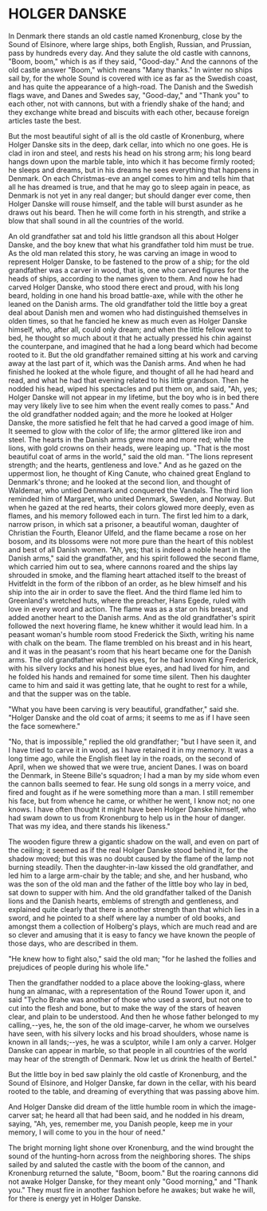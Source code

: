 # HOLGER DANSKE

In Denmark there stands an old castle named Kronenburg, close by
the Sound of Elsinore, where large ships, both English, Russian, and
Prussian, pass by hundreds every day. And they salute the old castle
with cannons, "Boom, boom," which is as if they said, "Good-day."
And the cannons of the old castle answer "Boom," which means "Many
thanks." In winter no ships sail by, for the whole Sound is covered
with ice as far as the Swedish coast, and has quite the appearance
of a high-road. The Danish and the Swedish flags wave, and Danes and
Swedes say, "Good-day," and "Thank you" to each other, not with
cannons, but with a friendly shake of the hand; and they exchange
white bread and biscuits with each other, because foreign articles
taste the best.

But the most beautiful sight of all is the old castle of
Kronenburg, where Holger Danske sits in the deep, dark cellar, into
which no one goes. He is clad in iron and steel, and rests his head on
his strong arm; his long beard hangs down upon the marble table,
into which it has become firmly rooted; he sleeps and dreams, but in
his dreams he sees everything that happens in Denmark. On each
Christmas-eve an angel comes to him and tells him that all he has
dreamed is true, and that he may go to sleep again in peace, as
Denmark is not yet in any real danger; but should danger ever come,
then Holger Danske will rouse himself, and the table will burst
asunder as he draws out his beard. Then he will come forth in his
strength, and strike a blow that shall sound in all the countries of
the world.

An old grandfather sat and told his little grandson all this about
Holger Danske, and the boy knew that what his grandfather told him
must be true. As the old man related this story, he was carving an
image in wood to represent Holger Danske, to be fastened to the prow
of a ship; for the old grandfather was a carver in wood, that is,
one who carved figures for the heads of ships, according to the
names given to them. And now he had carved Holger Danske, who stood
there erect and proud, with his long beard, holding in one hand his
broad battle-axe, while with the other he leaned on the Danish arms.
The old grandfather told the little boy a great deal about Danish
men and women who had distinguished themselves in olden times, so that
he fancied he knew as much even as Holger Danske himself, who, after
all, could only dream; and when the little fellow went to bed, he
thought so much about it that he actually pressed his chin against the
counterpane, and imagined that he had a long beard which had become
rooted to it. But the old grandfather remained sitting at his work and
carving away at the last part of it, which was the Danish arms. And
when he had finished he looked at the whole figure, and thought of all
he had heard and read, and what he had that evening related to his
little grandson. Then he nodded his head, wiped his spectacles and put
them on, and said, "Ah, yes; Holger Danske will not appear in my
lifetime, but the boy who is in bed there may very likely live to
see him when the event really comes to pass." And the old
grandfather nodded again; and the more he looked at Holger Danske, the
more satisfied he felt that he had carved a good image of him. It
seemed to glow with the color of life; the armor glittered like iron
and steel. The hearts in the Danish arms grew more and more red; while
the lions, with gold crowns on their heads, were leaping up. "That
is the most beautiful coat of arms in the world," said the old man.
"The lions represent strength; and the hearts, gentleness and love."
And as he gazed on the uppermost lion, he thought of King Canute,
who chained great England to Denmark's throne; and he looked at the
second lion, and thought of Waldemar, who untied Denmark and conquered
the Vandals. The third lion reminded him of Margaret, who united
Denmark, Sweden, and Norway. But when he gazed at the red hearts,
their colors glowed more deeply, even as flames, and his memory
followed each in turn. The first led him to a dark, narrow prison,
in which sat a prisoner, a beautiful woman, daughter of Christian
the Fourth, Eleanor Ulfeld, and the flame became a rose on her
bosom, and its blossoms were not more pure than the heart of this
noblest and best of all Danish women. "Ah, yes; that is indeed a noble
heart in the Danish arms," said the grandfather, and his spirit
followed the second flame, which carried him out to sea, where cannons
roared and the ships lay shrouded in smoke, and the flaming heart
attached itself to the breast of Hvitfeldt in the form of the ribbon
of an order, as he blew himself and his ship into the air in order
to save the fleet. And the third flame led him to Greenland's wretched
huts, where the preacher, Hans Egede, ruled with love in every word
and action. The flame was as a star on his breast, and added another
heart to the Danish arms. And as the old grandfather's spirit followed
the next hovering flame, he knew whither it would lead him. In a
peasant woman's humble room stood Frederick the Sixth, writing his
name with chalk on the beam. The flame trembled on his breast and in
his heart, and it was in the peasant's room that his heart became
one for the Danish arms. The old grandfather wiped his eyes, for he
had known King Frederick, with his silvery locks and his honest blue
eyes, and had lived for him, and he folded his hands and remained
for some time silent. Then his daughter came to him and said it was
getting late, that he ought to rest for a while, and that the supper
was on the table.

"What you have been carving is very beautiful, grandfather,"
said she. "Holger Danske and the old coat of arms; it seems to me as
if I have seen the face somewhere."

"No, that is impossible," replied the old grandfather; "but I have
seen it, and I have tried to carve it in wood, as I have retained it
in my memory. It was a long time ago, while the English fleet lay in
the roads, on the second of April, when we showed that we were true,
ancient Danes. I was on board the Denmark, in Steene Bille's squadron;
I had a man by my side whom even the cannon balls seemed to fear. He
sung old songs in a merry voice, and fired and fought as if he were
something more than a man. I still remember his face, but from
whence he came, or whither he went, I know not; no one knows. I have
often thought it might have been Holger Danske himself, who had swam
down to us from Kronenburg to help us in the hour of danger. That
was my idea, and there stands his likeness."

The wooden figure threw a gigantic shadow on the wall, and even on
part of the ceiling; it seemed as if the real Holger Danske stood
behind it, for the shadow moved; but this was no doubt caused by the
flame of the lamp not burning steadily. Then the daughter-in-law
kissed the old grandfather, and led him to a large arm-chair by the
table; and she, and her husband, who was the son of the old man and
the father of the little boy who lay in bed, sat down to supper with
him. And the old grandfather talked of the Danish lions and the Danish
hearts, emblems of strength and gentleness, and explained quite
clearly that there is another strength than that which lies in a
sword, and he pointed to a shelf where lay a number of old books,
and amongst them a collection of Holberg's plays, which are much
read and are so clever and amusing that it is easy to fancy we have
known the people of those days, who are described in them.

"He knew how to fight also," said the old man; "for he lashed
the follies and prejudices of people during his whole life."

Then the grandfather nodded to a place above the looking-glass,
where hung an almanac, with a representation of the Round Tower upon
it, and said "Tycho Brahe was another of those who used a sword, but
not one to cut into the flesh and bone, but to make the way of the
stars of heaven clear, and plain to be understood. And then he whose
father belonged to my calling,--yes, he, the son of the old
image-carver, he whom we ourselves have seen, with his silvery locks
and his broad shoulders, whose name is known in all lands;--yes, he
was a sculptor, while I am only a carver. Holger Danske can appear
in marble, so that people in all countries of the world may hear of
the strength of Denmark. Now let us drink the health of Bertel."

But the little boy in bed saw plainly the old castle of
Kronenburg, and the Sound of Elsinore, and Holger Danske, far down
in the cellar, with his beard rooted to the table, and dreaming of
everything that was passing above him.

And Holger Danske did dream of the little humble room in which the
image-carver sat; he heard all that had been said, and he nodded in
his dream, saying, "Ah, yes, remember me, you Danish people, keep me
in your memory, I will come to you in the hour of need."

The bright morning light shone over Kronenburg, and the wind
brought the sound of the hunting-horn across from the neighboring
shores. The ships sailed by and saluted the castle with the boom of
the cannon, and Kronenburg returned the salute, "Boom, boom." But
the roaring cannons did not awake Holger Danske, for they meant only
"Good morning," and "Thank you." They must fire in another fashion
before he awakes; but wake he will, for there is energy yet in
Holger Danske.




